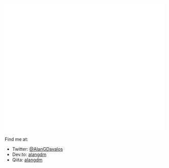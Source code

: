 <img src="./header.svg" width="800" height="400" alt="I'm Alan Dávalos, a Mexican Web Developer who speaks Spanish, English, and Japanese. I like creating reusable Web Components and sharing my knowledge to others via articles, podcasts, meetups, etc.">

Find me at:
- Twitter: [@AlanGDavalos](https://twitter.com/AlanGDavalos)
- Dev.to: [alangdm](https://dev.to/alangdm)
- Qiita: [alangdm](https://qiita.com/alangdm)
